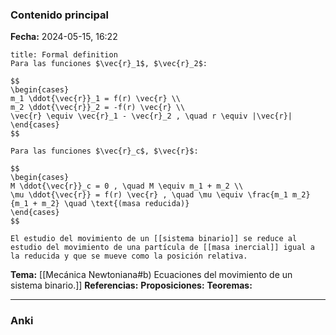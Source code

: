 ### Contenido principal

**Fecha:** 2024-05-15, 16:22

```ad-formal
title: Formal definition
Para las funciones $\vec{r}_1$, $\vec{r}_2$:

$$
\begin{cases}
m_1 \ddot{\vec{r}}_1 = f(r) \vec{r} \\
m_2 \ddot{\vec{r}}_2 = -f(r) \vec{r} \\
\vec{r} \equiv \vec{r}_1 - \vec{r}_2 , \quad r \equiv |\vec{r}|
\end{cases}
$$

Para las funciones $\vec{r}_c$, $\vec{r}$:

$$
\begin{cases}
M \ddot{\vec{r}}_c = 0 , \quad M \equiv m_1 + m_2 \\
\mu \ddot{\vec{r}} = f(r) \vec{r} , \quad \mu \equiv \frac{m_1 m_2}{m_1 + m_2} \quad \text{(masa reducida)}
\end{cases}
$$

El estudio del movimiento de un [[sistema binario]] se reduce al estudio del movimiento de una partícula de [[masa inercial]] igual a la reducida y que se mueve como la posición relativa.
```

**Tema:** [[Mecánica Newtoniana#b) Ecuaciones del movimiento de un sistema binario.]]
**Referencias:**
**Proposiciones:**
**Teoremas:**

---
### Anki
